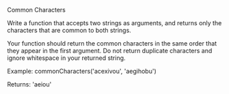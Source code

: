 Common Characters  

Write a function that accepts two strings as arguments, and returns only the characters that are common to both strings.  

Your function should return the common characters in the same order that they appear in the first argument. Do not return duplicate characters and ignore whitespace in your returned string.  

Example: commonCharacters('acexivou', 'aegihobu')  

Returns: 'aeiou'  
